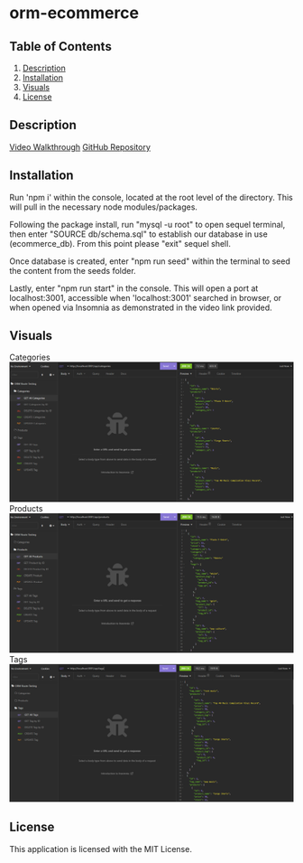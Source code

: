 # orm-ecommerce

## Table of Contents
1. [Description](#description)
2. [Installation](#installation)
3. [Visuals](#visuals)
4. [License](#license)

## Description
[Video Walkthrough](https://drive.google.com/file/d/1ponnkLk59a53OkXTijNQUV9tyzGjjJTE/view)
[GitHub Repository](https://github.com/Zachattack221/orm-ecommerce)


## Installation
Run 'npm i' within the console, located at the root level of the directory. This will pull in the necessary node modules/packages.

Following the package install, run "mysql -u root" to open sequel terminal, then enter "SOURCE db/schema.sql" to establish our database in use (ecommerce_db). From this point please "exit" sequel shell. 

Once database is created, enter "npm run seed" within the terminal to seed the content from the seeds folder.

Lastly, enter "npm run start" in the console. This will open a port at localhost:3001, accessible when 'localhost:3001' searched in browser, or when opened via Insomnia as demonstrated in the video link provided.

## Visuals
Categories
![Categories](./Images/GetAllCategories.png)
Products
![Products](./Images/GetAllProducts.png)
Tags
![Tags](./Images/GetAllTags.png)

## License
This application is licensed with the MIT License.